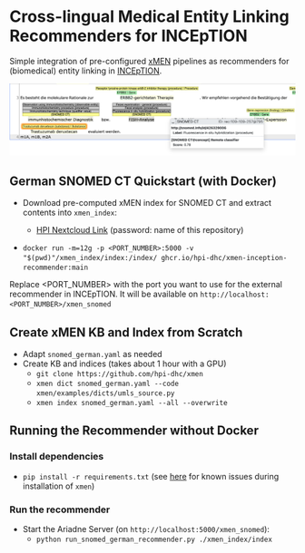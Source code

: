 # Cross-lingual Medical Entity Linking Recommenders for INCEpTION

Simple integration of pre-configured [xMEN](https://github.com/hpi-dhc/xmen) pipelines as recommenders for (biomedical) entity linking in [INCEpTION](https://inception-project.github.io/example-projects/xmen/).

![External Recommender](assets/recommender.png)

## German SNOMED CT Quickstart (with Docker)

- Download pre-computed xMEN index for SNOMED CT and extract contents into `xmen_index`:
    - [HPI Nextcloud Link](https://nextcloud.hpi.de/s/LQM7s5oWGnoHRJ6) (password: name of this repository)

- `docker run -m=12g -p <PORT_NUMBER>:5000 -v "$(pwd)"/xmen_index/index:/index/ ghcr.io/hpi-dhc/xmen-inception-recommender:main`

Replace <PORT_NUMBER> with the port you want to use for the external recommender in INCEpTION. It will be available on `http://localhost:<PORT_NUMBER>/xmen_snomed`

## Create xMEN KB and Index from Scratch

- Adapt `snomed_german.yaml` as needed
- Create KB and indices (takes about 1 hour with a GPU)
    - `git clone https://github.com/hpi-dhc/xmen`
    - `xmen dict snomed_german.yaml --code xmen/examples/dicts/umls_source.py`
    - `xmen index snomed_german.yaml --all --overwrite`

## Running the Recommender without Docker

### Install dependencies

- `pip install -r requirements.txt` (see [here](https://github.com/hpi-dhc/xmen/issues/37) for known issues during installation of `xmen`)

### Run the recommender

- Start the Ariadne Server (on `http://localhost:5000/xmen_snomed`):
    - `python run_snomed_german_recommender.py ./xmen_index/index`
